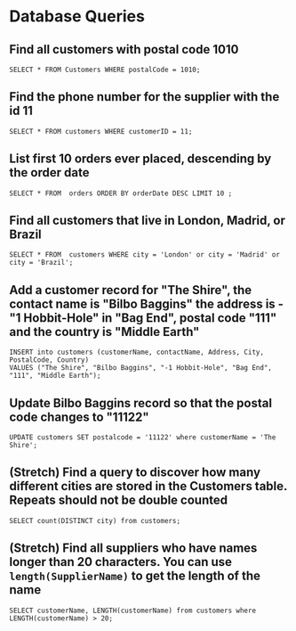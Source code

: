 # Database Queries

## Find all customers with postal code 1010

    SELECT * FROM Customers WHERE postalCode = 1010;

## Find the phone number for the supplier with the id 11

    SELECT * FROM customers WHERE customerID = 11;

## List first 10 orders ever placed, descending by the order date

    SELECT * FROM  orders ORDER BY orderDate DESC LIMIT 10 ;

## Find all customers that live in London, Madrid, or Brazil

    SELECT * FROM  customers WHERE city = 'London' or city = 'Madrid' or city = 'Brazil';

## Add a customer record for "The Shire", the contact name is "Bilbo Baggins" the address is -"1 Hobbit-Hole" in "Bag End", postal code "111" and the country is "Middle Earth"

    INSERT into customers (customerName, contactName, Address, City, PostalCode, Country)
    VALUES ("The Shire", "Bilbo Baggins", "-1 Hobbit-Hole", "Bag End", "111", "Middle Earth");

## Update Bilbo Baggins record so that the postal code changes to "11122"

    UPDATE customers SET postalcode = '11122' where customerName = 'The Shire';

## (Stretch) Find a query to discover how many different cities are stored in the Customers table. Repeats should not be double counted

    SELECT count(DISTINCT city) from customers;

## (Stretch) Find all suppliers who have names longer than 20 characters. You can use `length(SupplierName)` to get the length of the name

    SELECT customerName, LENGTH(customerName) from customers where LENGTH(customerName) > 20;